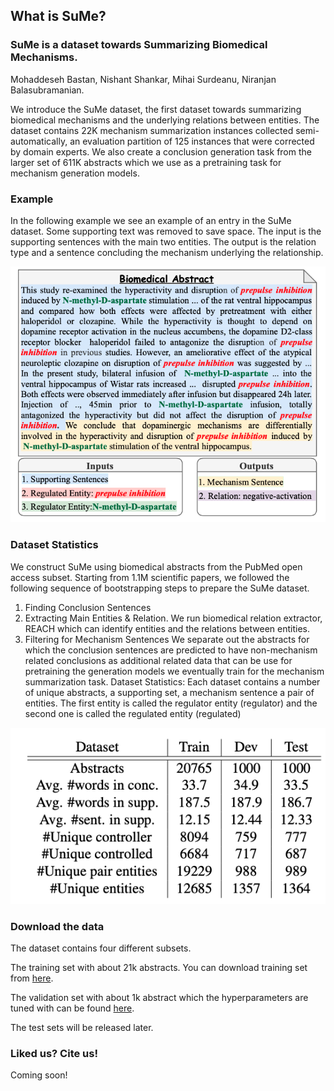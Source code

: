 ## What is SuMe?
### SuMe is a dataset towards Summarizing Biomedical Mechanisms.

<!-- You can find our paper [here](Link)  -->

Mohaddeseh Bastan, Nishant Shankar, Mihai Surdeanu, Niranjan Balasubramanian. 

We introduce the SuMe dataset, the first dataset towards summarizing biomedical mechanisms and the underlying relations between entities. The dataset contains 22K mechanism summarization instances collected semi-automatically, an evaluation partition of 125 instances that were corrected by domain experts. We also create a conclusion generation task from the larger set of 611K abstracts which we use as a pretraining task for mechanism generation models.

### Example
In the following example we see an example of an entry in the SuMe dataset. Some supporting text was removed to save space. The input is the supporting sentences with the main two entities. The output is the relation type and a sentence concluding the mechanism underlying the relationship.


<img src="assets/img/example.png" alt="Image of SuMe stats"/>

### Dataset Statistics

We construct SuMe using biomedical abstracts from the PubMed open access subset. Starting from 1.1M scientific papers, we followed the following sequence of bootstrapping steps to prepare the SuMe dataset. 
1. Finding Conclusion Sentences
2. Extracting Main Entities & Relation. We run biomedical relation extractor, REACH which can identify entities and the relations between entities.
3. Filtering for Mechanism Sentences
We separate out the abstracts for which the conclusion sentences are predicted to have non-mechanism related conclusions as additional related data that can be use for pretraining the generation models we eventually train for the mechanism summarization task. Dataset Statistics: Each dataset contains a number of unique abstracts, a supporting set, a mechanism sentence a pair of entities. The first entity is called the regulator entity (regulator) and the second one is called the regulated entity (regulated)

<img src="assets/img/stats.png" alt="Image of SuMe stats"/>


### Download the data
The dataset contains four different subsets. 

The training set with about 21k abstracts. You can download training set from <a href="/#">here</a>.

The validation set with about 1k abstract which the hyperparameters are tuned with can be found <a href="/#">here</a>. 

The test sets will be released later.


### Liked us? Cite us!
Coming soon!
<!--  Please use the following bibtex entry:

   ```
@inproceedings{bastan2020authors,
      title={Author's Sentiment Prediction}, 
      author={Mohaddeseh Bastan and Mahnaz Koupaee and Youngseo Son and Richard Sicoli and Niranjan Balasubramanian},
      year={2020},
      eprint={2011.06128},
      archivePrefix={arXiv},
      primaryClass={cs.CL}
}
   ``` -->
